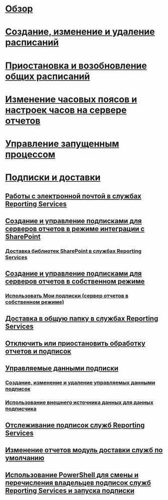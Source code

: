 # [Обзор](schedules.md)  
# [Создание, изменение и удаление расписаний](create-modify-and-delete-schedules.md)  
# [Приостановка и возобновление общих расписаний](pause-and-resume-shared-schedules.md)  
# [Изменение часовых поясов и настроек часов на сервере отчетов](change-time-zones-and-clock-settings-on-a-report-server.md)  
# [Управление запущенным процессом](manage-a-running-process.md)  
# [Подписки и доставки](subscriptions-and-delivery-reporting-services.md)  
## [Работы с электронной почтой в службах Reporting Services](e-mail-delivery-in-reporting-services.md)  
## [Создание и управление подписками для серверов отчетов в режиме интеграции с SharePoint](create-and-manage-subscriptions-for-sharepoint-mode-report-servers.md)  
### [Доставка библиотек SharePoint в службах Reporting Services](sharepoint-library-delivery-in-reporting-services.md)  
## [Создание и управление подписками для серверов отчетов в собственном режиме](create-and-manage-subscriptions-for-native-mode-report-servers.md)  
### [Использовать Мои подписки (сервер отчетов в собственном режиме)](use-my-subscriptions-native-mode-report-server.md)  
## [Доставка в общую папку в службах Reporting Services](file-share-delivery-in-reporting-services.md)  
## [Отключить или приостановить обработку отчетов и подписок](disable-or-pause-report-and-subscription-processing.md)  
## [Управляемые данными подписки](data-driven-subscriptions.md)  
### [Создание, изменение и удаление управляемых данными подписок](create-modify-and-delete-data-driven-subscriptions.md)  
### [Использование внешнего источника данных для данных подписчика](use-an-external-data-source-for-subscriber-data-data-driven-subscription.md)  
## [Отслеживание подписок служб Reporting Services](monitor-reporting-services-subscriptions.md)  
## [Изменение отчетов модуль доставки служб по умолчанию](change-the-default-reporting-services-delivery-extension.md)  
## [Использование PowerShell для смены и перечисления владельцев подписок служб Reporting Services и запуска подписки](manage-subscription-owners-and-run-subscription-powershell.md)  

